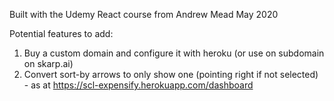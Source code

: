 Built with the Udemy React course from Andrew Mead
May 2020

Potential features to add:
1) Buy a custom domain and configure it with heroku (or use on subdomain on skarp.ai)
2) Convert sort-by arrows to only show one (pointing right if not selected) - as at https://scl-expensify.herokuapp.com/dashboard